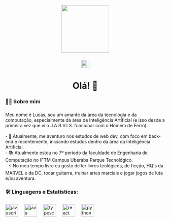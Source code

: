 <div align="center">
  <img height="150" src="https://media.giphy.com/media/M9gbBd9nbDrOTu1Mqx/giphy.gif"  />
</div>

###

<p align="center">
  <a href="www.linkedin.com/in/lucas-almeida-de-souza-b96a39335" target="_blank" rel="noopener noreferrer">
    <img src="https://img.shields.io/static/v1?message=LinkedIn&logo=linkedin&label=&color=0077B5&logoColor=white&labelColor=&style=for-the-badge" height="25" alt="LinkedIn logo" />
  </a>
</p>

<h1 align="center">Olá! 👋</h1>

###

<h3 align="left">👩‍💻  Sobre mim</h3>

###

<p align="left">Meu nome é Lucas, sou um amante da área da tecnologia e da computação, especialmente da área de Inteligência Artificial (e isso desde a primeira vez que vi o J.A.R.V.I.S. funcionar com o Homem de Ferro).<br><br>- 🔭 Atualmente, me aventuro nos estudos de web dev, com foco em back-end e recentemente, iniciando estudos dentro da área da Inteligência Artificial.<br>- 📚 Atualmente estou no 7º período da faculdade de Engenharia de Computação no IFTM Campus Uberaba Parque Tecnológico.<br>- ⚡ No meu tempo livre eu gosto de ler livros teológicos, de ficção, HQ's da MARVEL e da DC, tocar guitarra, treinar artes marciais e jogar jogos de luta e/ou aventura.</p>

###

<h3 align="left">🛠 Linguagens e Estatísticas:</h3>

###

<div align="left">
  <img src="https://cdn.jsdelivr.net/gh/devicons/devicon@latest/icons/javascript/javascript-plain.svg" height="40" alt="javascript logo"/>
  <img width="12" />
  <img src="https://cdn.jsdelivr.net/gh/devicons/devicon@latest/icons/java/java-original.svg" height="40" alt="java logo"  />
  <img width="12" />
  <img src="https://cdn.jsdelivr.net/gh/devicons/devicon@latest/icons/typescript/typescript-plain.svg" height="40" alt="typescript logo"  />
  <img width="12" />
  <img src="https://cdn.jsdelivr.net/gh/devicons/devicon@latest/icons/react/react-original.svg" height="40" alt="react logo"  />
  <img width="12" />
  <img src="https://cdn.jsdelivr.net/gh/devicons/devicon@latest/icons/python/python-original.svg" height="40" alt="python logo"  />
  <img width="12" />
</div>

###

